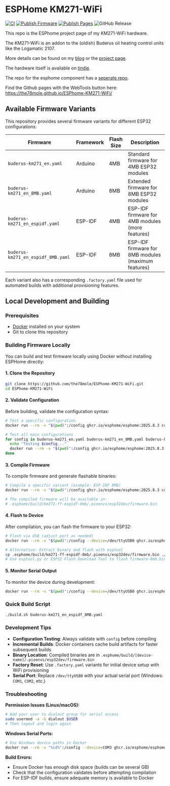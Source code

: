 # ESPHome KM271-WiFi

[![CI](https://github.com/the78mole/ESPhome-KM271-WiFi/actions/workflows/ci.yml/badge.svg)](https://github.com/the78mole/ESPhome-KM271-WiFi/actions/workflows/ci.yml)
[![Publish Firmware](https://github.com/the78mole/ESPhome-KM271-WiFi/actions/workflows/publish-firmware.yml/badge.svg)](https://github.com/the78mole/ESPhome-KM271-WiFi/actions/workflows/publish-firmware.yml)
[![Publish Pages](https://github.com/the78mole/ESPhome-KM271-WiFi/actions/workflows/publish-pages.yml/badge.svg)](https://github.com/the78mole/ESPhome-KM271-WiFi/actions/workflows/publish-pages.yml)
![GitHub Release](https://img.shields.io/github/v/release/the78mole/ESPhome-KM271-WiFi)

This repo is the ESPhome project page of my KM271-WiFi hardware.

The KM271-WiFi is an addon to the (oldish) Buderus oil heating control units like the Logamatic 2107.

More details can be found on my [blog](https://the78mole.de/reverse-engineering-the-buderus-km217/) or the
[project page](https://the78mole.de/projects/km271-wifi-howto/).

The hardware itself is available on [tindie](https://www.tindie.com/products/24664/).

The repo for the esphome component has a [seperate repo](https://github.com/the78mole/esphome_components).

Find the Github pages with the WebTools button here: <https://the78mole.github.io/ESPhome-KM271-WiFi/>

## Available Firmware Variants

This repository provides several firmware variants for different ESP32 configurations:

| Firmware | Framework | Flash Size | Description |
|----------|-----------|------------|-------------|
| `buderus-km271_en.yaml` | Arduino | 4MB | Standard firmware for 4MB ESP32 modules |
| `buderus-km271_en_8MB.yaml` | Arduino | 8MB | Extended firmware for 8MB ESP32 modules |
| `buderus-km271_en_espidf.yaml` | ESP-IDF | 4MB | ESP-IDF firmware for 4MB modules (more features) |
| `buderus-km271_en_espidf_8MB.yaml` | ESP-IDF | 8MB | ESP-IDF firmware for 8MB modules (maximum features) |

Each variant also has a corresponding `.factory.yaml` file used for automated builds with additional provisioning
features.

## Local Development and Building

### Prerequisites

- [Docker](https://www.docker.com/) installed on your system
- Git to clone this repository

### Building Firmware Locally

You can build and test firmware locally using Docker without installing ESPHome directly:

#### 1. Clone the Repository

```bash
git clone https://github.com/the78mole/ESPhome-KM271-WiFi.git
cd ESPhome-KM271-WiFi
```

#### 2. Validate Configuration

Before building, validate the configuration syntax:

```bash
# Test a specific configuration
docker run --rm -v "$(pwd)":/config ghcr.io/esphome/esphome:2025.8.3 config /config/buderus-km271_en_espidf_8MB.yaml

# Test all main configurations
for config in buderus-km271_en.yaml buderus-km271_en_8MB.yaml buderus-km271_en_espidf.yaml buderus-km271_en_espidf_8MB.yaml; do
  echo "Testing $config..."
  docker run --rm -v "$(pwd)":/config ghcr.io/esphome/esphome:2025.8.3 config /config/$config
done
```

#### 3. Compile Firmware

To compile firmware and generate flashable binaries:

```bash
# Compile a specific variant (example: ESP-IDF 8MB)
docker run --rm -v "$(pwd)":/config ghcr.io/esphome/esphome:2025.8.3 compile /config/buderus-km271_en_espidf_8MB.yaml

# The compiled firmware will be available in:
# .esphome/build/km271-ff-espidf-8mb/.pioenvs/esp32dev/firmware.bin
```

#### 4. Flash to Device

After compilation, you can flash the firmware to your ESP32:

```bash
# Flash via USB (adjust port as needed)
docker run --rm -v "$(pwd)":/config --device=/dev/ttyUSB0 ghcr.io/esphome/esphome:2025.8.3 upload /config/buderus-km271_en_espidf_8MB.yaml

# Alternative: Extract binary and flash with esptool
cp .esphome/build/km271-ff-espidf-8mb/.pioenvs/esp32dev/firmware.bin ./firmware-8mb.bin
# Use esptool.py or ESP32 Flash Download Tool to flash firmware-8mb.bin
```

#### 5. Monitor Serial Output

To monitor the device during development:

```bash
docker run --rm -v "$(pwd)":/config --device=/dev/ttyUSB0 ghcr.io/esphome/esphome:2025.8.3 logs /config/buderus-km271_en_espidf_8MB.yaml
```

### Quick Build Script

```bash
./build.sh buderus-km271_en_espidf_8MB.yaml
```

### Development Tips

- **Configuration Testing**: Always validate with `config` before compiling
- **Incremental Builds**: Docker containers cache build artifacts for faster subsequent builds
- **Binary Location**: Compiled binaries are in `.esphome/build/[device-name]/.pioenvs/esp32dev/firmware.bin`
- **Factory Reset**: Use `.factory.yaml` variants for initial device setup with WiFi provisioning
- **Serial Port**: Replace `/dev/ttyUSB0` with your actual serial port (Windows: `COM1`, `COM2`, etc.)

### Troubleshooting

**Permission Issues (Linux/macOS):**

```bash
# Add your user to dialout group for serial access
sudo usermod -a -G dialout $USER
# Then logout and login again
```

**Windows Serial Ports:**

```bash
# Use Windows device paths in Docker
docker run --rm -v "%cd%":/config --device=COM3 ghcr.io/esphome/esphome:2025.8.3 upload /config/firmware.yaml
```

**Build Errors:**

- Ensure Docker has enough disk space (builds can be several GB)
- Check that the configuration validates before attempting compilation
- For ESP-IDF builds, ensure adequate memory is available to Docker
